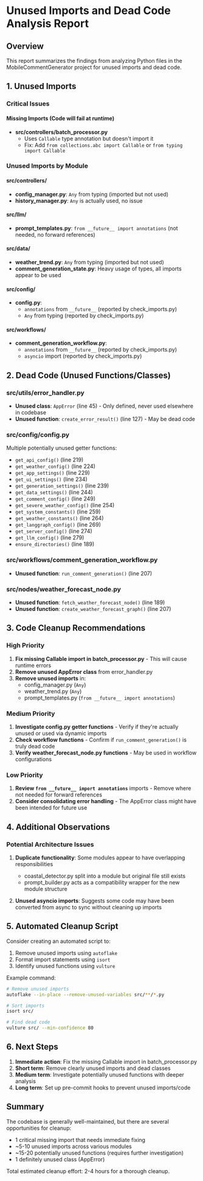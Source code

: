 # Unused Imports and Dead Code Analysis Report

## Overview
This report summarizes the findings from analyzing Python files in the MobileCommentGenerator project for unused imports and dead code.

## 1. Unused Imports

### Critical Issues

#### Missing Imports (Code will fail at runtime)
- **src/controllers/batch_processor.py**
  - Uses `Callable` type annotation but doesn't import it
  - Fix: Add `from collections.abc import Callable` or `from typing import Callable`

### Unused Imports by Module

#### src/controllers/
- **config_manager.py**: `Any` from typing (imported but not used)
- **history_manager.py**: `Any` is actually used, no issue

#### src/llm/
- **prompt_templates.py**: `from __future__ import annotations` (not needed, no forward references)

#### src/data/
- **weather_trend.py**: `Any` from typing (imported but not used)
- **comment_generation_state.py**: Heavy usage of types, all imports appear to be used

#### src/config/
- **config.py**: 
  - `annotations` from `__future__` (reported by check_imports.py)
  - `Any` from typing (reported by check_imports.py)

#### src/workflows/
- **comment_generation_workflow.py**:
  - `annotations` from `__future__` (reported by check_imports.py)
  - `asyncio` import (reported by check_imports.py)

## 2. Dead Code (Unused Functions/Classes)

### src/utils/error_handler.py
- **Unused class**: `AppError` (line 45) - Only defined, never used elsewhere in codebase
- **Unused function**: `create_error_result()` (line 127) - May be dead code

### src/config/config.py
Multiple potentially unused getter functions:
- `get_api_config()` (line 219)
- `get_weather_config()` (line 224)
- `get_app_settings()` (line 229)
- `get_ui_settings()` (line 234)
- `get_generation_settings()` (line 239)
- `get_data_settings()` (line 244)
- `get_comment_config()` (line 249)
- `get_severe_weather_config()` (line 254)
- `get_system_constants()` (line 259)
- `get_weather_constants()` (line 264)
- `get_langgraph_config()` (line 269)
- `get_server_config()` (line 274)
- `get_llm_config()` (line 279)
- `ensure_directories()` (line 189)

### src/workflows/comment_generation_workflow.py
- **Unused function**: `run_comment_generation()` (line 207)

### src/nodes/weather_forecast_node.py
- **Unused function**: `fetch_weather_forecast_node()` (line 189)
- **Unused function**: `create_weather_forecast_graph()` (line 207)

## 3. Code Cleanup Recommendations

### High Priority
1. **Fix missing Callable import in batch_processor.py** - This will cause runtime errors
2. **Remove unused AppError class** from error_handler.py
3. **Remove unused imports** in:
   - config_manager.py (`Any`)
   - weather_trend.py (`Any`)
   - prompt_templates.py (`from __future__ import annotations`)

### Medium Priority
1. **Investigate config.py getter functions** - Verify if they're actually unused or used via dynamic imports
2. **Check workflow functions** - Confirm if `run_comment_generation()` is truly dead code
3. **Verify weather_forecast_node.py functions** - May be used in workflow configurations

### Low Priority
1. **Review `from __future__ import annotations`** imports - Remove where not needed for forward references
2. **Consider consolidating error handling** - The AppError class might have been intended for future use

## 4. Additional Observations

### Potential Architecture Issues
1. **Duplicate functionality**: Some modules appear to have overlapping responsibilities
   - coastal_detector.py split into a module but original file still exists
   - prompt_builder.py acts as a compatibility wrapper for the new module structure

2. **Unused asyncio imports**: Suggests some code may have been converted from async to sync without cleaning up imports

## 5. Automated Cleanup Script

Consider creating an automated script to:
1. Remove unused imports using `autoflake`
2. Format import statements using `isort`
3. Identify unused functions using `vulture`

Example command:
```bash
# Remove unused imports
autoflake --in-place --remove-unused-variables src/**/*.py

# Sort imports
isort src/

# Find dead code
vulture src/ --min-confidence 80
```

## 6. Next Steps

1. **Immediate action**: Fix the missing Callable import in batch_processor.py
2. **Short term**: Remove clearly unused imports and dead classes
3. **Medium term**: Investigate potentially unused functions with deeper analysis
4. **Long term**: Set up pre-commit hooks to prevent unused imports/code

## Summary

The codebase is generally well-maintained, but there are several opportunities for cleanup:
- 1 critical missing import that needs immediate fixing
- ~5-10 unused imports across various modules  
- ~15-20 potentially unused functions (requires further investigation)
- 1 definitely unused class (AppError)

Total estimated cleanup effort: 2-4 hours for a thorough cleanup.